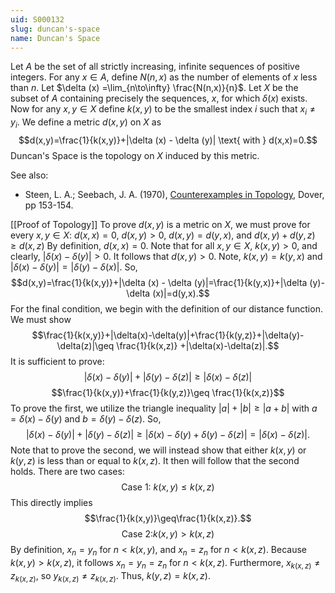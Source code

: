 ```yaml
---
uid: S000132
slug: duncan's-space
name: Duncan's Space
---
```

Let $A$ be the set of all strictly increasing, infinite sequences of positive integers. For any $x\in A$, define $N(n,x)$ as the number of elements of $x$ less than $n$. Let $\delta (x) =\lim_{n\to\infty} \frac{N(n,x)}{n}$. Let $X$ be the subset of $A$ containing precisely the sequences, $x$, for which $\delta(x)$ exists. Now for any $x,y\in X$ define $k(x,y)$ to be the smallest index $i$ such that $x_i\neq y_i$. We define a metric $d(x,y)$ on $X$ as $$d(x,y)=\frac{1}{k(x,y)}+|\delta (x) - \delta (y)| \text{ with } d(x,x)=0.$$ Duncan's Space is the topology on $X$ induced by this metric.

See also:

* Steen, L. A.; Seebach, J. A. (1970), [Counterexamples in Topology](http://books.google.com/books/about/Counterexamples_in_Topology.html?id=DkEuGkOtSrUC), Dover, pp 153-154.

[[Proof of Topology]]
To prove $d(x,y)$ is a metric on $X$, we must prove for every $x,y \in X$:
$d(x,x)=0$,	
$d(x,y)>0$,
$d(x,y)=d(y,x)$, and
$d(x,y)+d(y,z)\geq d(x,z)$
By definition, $d(x,x)=0$.
Note that for all $x,y\in X$, $k(x,y)>0$, and clearly, $|\delta (x) - \delta (y)|>0$. It follows that $d(x,y)>0$.
Note, $k(x,y)=k(y,x)$ and $|\delta (x) - \delta (y)| = |\delta (y)-\delta (x)|$. So, $$d(x,y)=\frac{1}{k(x,y)}+|\delta (x) - \delta (y)|=\frac{1}{k(y,x)}+|\delta (y)-\delta (x)|=d(y,x).$$
For the final condition, we begin with the definition of our distance function. We must show $$\frac{1}{k(x,y)}+|\delta(x)-\delta(y)|+\frac{1}{k(y,z)}+|\delta(y)-\delta(z)|\geq \frac{1}{k(x,z)} +|\delta(x)-\delta(z)|.$$ It is sufficient to prove: 
$$|\delta(x)-\delta(y)|+|\delta(y)-\delta(z)|\geq | \delta(x)-\delta(z)|$$
$$\frac{1}{k(x,y)}+\frac{1}{k(y,z)}\geq \frac{1}{k(x,z)}$$
To prove the first, we utilize the triangle inequality $|a|+|b|\geq |a+b|$ with $a=\delta(x)-\delta(y)$ and $b=\delta(y)-\delta(z)$. So, $$|\delta(x)-\delta(y)|+|\delta(y)-\delta(z)|\geq |\delta(x)-\delta(y)+\delta(y)-\delta(z)| = |\delta(x)-\delta(z)|.$$
Note that to prove the second, we will instead show that either $k(x,y) \text { or } k(y,z)$ is less than or equal to $k(x,z)$. It then will follow that the second holds. There are two cases: 
$$\text{ Case 1: } k(x,y)\leq k(x,z)$$
This directly implies $$\frac{1}{k(x,y)}\geq\frac{1}{k(x,z)}.$$
$$\text{Case 2:} k(x,y)>k(x,z)$$
By definition, $x_n=y_n$ for $n<k(x,y)$, and $x_n=z_n$ for $n<k(x,z)$. Because $k(x,y)>k(x,z)$, it follows $x_n=y_n=z_n$ for $n<k(x,z)$. Furthermore, $x_{k(x,z)}\neq z_{k(x,z)}$, so $y_{k(x,z)}\neq z_{k(x,z)}$. Thus, $k(y,z)=k(x,z)$.

